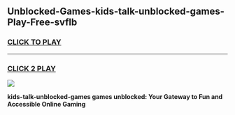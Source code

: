 
## Unblocked-Games-kids-talk-unblocked-games-Play-Free-svflb
<h3>
<a href="https://premium76.site?title=kids-talk-unblocked-games&ref=23A">CLICK TO PLAY</a></h3>
<hr>

<h3>
<a href="https://premium76.site?title=kids-talk-unblocked-games&ref=23A">CLICK 2 PLAY</a>
  
</h3>

<a href="https://premium76.site?title=kids-talk-unblocked-games&ref=23A"><img src="https://clearcache.store/games.png"></a>


**kids-talk-unblocked-games games unblocked: Your Gateway to Fun and Accessible Online Gaming**
